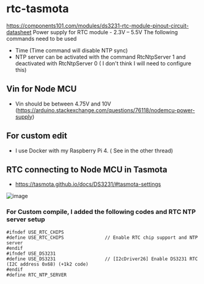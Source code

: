 # rtc-tasmota

https://components101.com/modules/ds3231-rtc-module-pinout-circuit-datasheet
Power supply for RTC module -  2.3V – 5.5V
The following commands need to be used

- Time (Time command will disable NTP sync)
- NTP server can be activated with the command RtcNtpServer 1 and deactivated with RtcNtpServer 0 ( I don't think I will need to configure this)
## Vin for Node MCU
- Vin should be between 4.75V and 10V (https://arduino.stackexchange.com/questions/76118/nodemcu-power-supply)
## For custom edit
- I use Docker with my Raspberry Pi 4. ( See in the other thread)

## RTC connecting to Node MCU in Tasmota 
- https://tasmota.github.io/docs/DS3231/#tasmota-settings
  
![image](https://github.com/princekham/rtc-tasmota/assets/16104631/078b5ecd-e9b1-4dbc-9151-a008d08c89b9)

### For Custom compile, I added the following codes and RTC NTP server setup

```
#ifndef USE_RTC_CHIPS 
#define USE_RTC_CHIPS               // Enable RTC chip support and NTP server
#endif
#ifndef USE_DS3231
#define USE_DS3231                  // [I2cDriver26] Enable DS3231 RTC (I2C address 0x68) (+1k2 code)
#endif
#define RTC_NTP_SERVER
```
